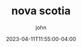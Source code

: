 ---
date: 2023-04-11T11:55:00-04:00
title: "nova scotia"
ab: "AB"
seo_title: "Contact nova scotia Member of parliament"
description: Contact nova scotia representatives
author: john
url:  /canada/nova-scotia/
flag: seal.png
weight: 1
---
